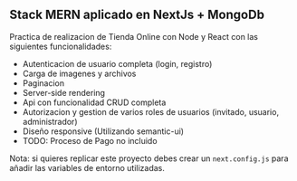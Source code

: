## Stack MERN aplicado en NextJs + MongoDb 

Practica de realizacion de Tienda Online con Node y React con las siguientes funcionalidades:
* Autenticacion de usuario completa (login, registro)
* Carga de imagenes y archivos
* Paginacion
* Server-side rendering
* Api con funcionalidad CRUD completa
* Autorizacion y gestion de varios roles de usuarios (invitado, usuario, administrador)
* Diseño responsive (Utilizando semantic-ui)
* TODO: Proceso de Pago no incluido


Nota: si quieres replicar este proyecto debes crear un `next.config.js` para añadir las variables de entorno utilizadas.